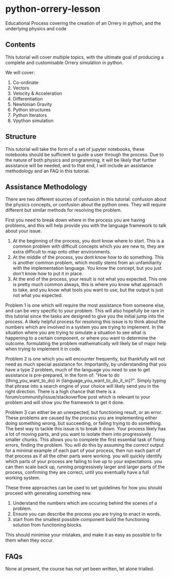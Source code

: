 # python-orrery-lesson
Educational Process covering the creation of an Orrery in python, and the underlying physics and code

## Contents

This tutorial will cover multiple topics, with the ultimate goal of producing a complete and customisable Orrery simulation in python.

We will cover:
1. Co-ordinate
1. Vectors
1. Velocity & Acceleration
1. Differentiation
1. Newtonian Gravity
1. Python structures
1. Python Iterators
1. Vpython simulation


## Structure

This tutorial will take the form of a set of jupyter notebooks, these notebooks should be sufficient to guide a user through the process. Due to the nature of both physics and programming, it will be likely that further assistance will be needed, and to that end, I will include an assistance methodology and an FAQ in this tutorial.

## Assistance Methodology

There are two different sources of confusion in this tutorial: confusion about the physics concepts, or confusion about the python ones. They will require different but similar methods for resolving the problem.

First you need to break down where in the process you are having problems, and this will help provide you with the language framework to talk about your issue.

1. At the beginning of the process, you dont know where to start.
  This is a common problem with difficult concepts which you are new to, they are extra difficult to map onto other environments.
2. At the middle of the process, you dont know how to do something.
  This is another common problem, which mostly stems from an unfamiliarity with the implementation language. You know the concept, but you just don't know how to put it in place.
3. At the end of the process, your result is not what you expected.
  This one is pretty much common always, this is where you know what approach to take, and you know what tools you want to use, but the output is just not what you expected.


Problem 1 is one which will require the most assistance from someone else, and can be very specific to your problem. This will also hopefully be rare in this tutorial since the tasks are designed to give you the initial jump into the process. A likely helpful process for resolving this issue is to think about the numbers which are involved in a system you are trying to implement. In the situation where you are trying to simulate a situation to see what is happening to a certain component, or where you want to determine the outcome. formulating the problem mathematically will likely be of major help when trying to implement it in code.

Problem 2 is one which you will encounter frequently, but thankfully will not need as much special assistance for. Importantly, by understanding that you have a type 2 problem, much of the language you need to use to get assistance is pre-prepared, in the form of: "How to do {thing_you_want_to_do} in {language_you_want_to_do_it_in}?". Simply typing that phrase into a search engine of your choice will likely send you in the right direction. There is a high chance that there is a forum/community/issue/stackoverflow post which is relevant to your problem and will show you the framework to get it done.

Problem 3 can either be an unexpected, but functioning result, or an error. These problems are caused by the process you are implementing either doing something wrong, but succeeding, or failing trying to do something. The best way to tackle this issue is to break it down. Your process likely has a lot of moving parts, and you want to isolate them into progressively smaller chunks. This allows you to complete the first essential task of fixing errors, finding the problem. You will do this by assuming the correct output for a minimal example of each part of your process, then run each part of that process as if all the other parts were working. you will quickly identify which parts of your process are failing to live up to your expectations. you can then scale back up, running progressively larger and larger parts of the process, confirming they are correct, until you eventually have a full working system.

These three approaches can be used to set guidelines for how you should proceed with generating something new.
1. Understand the numbers which are occuring behind the scenes of a problem.
2. Ensure you can describe the process you are trying to enact in words.
3. start from the smallest possible component build the functioning solution from functioning blocks.

This should minimise your mistakes, and make it as easy as possible to fix them when they occur.  

## FAQs

None at present, the course has not yet been written, let alone trialled. 
